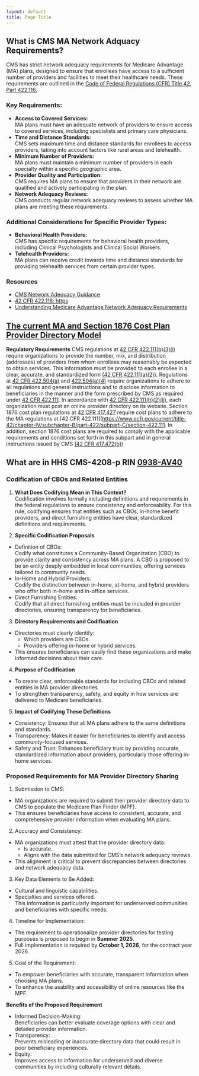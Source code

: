 ```yaml
---
layout: default
title: Page Title
---
```


## What is CMS MA Network Adquacy Requirements?
CMS has strict network adequacy requirements for Medicare Advantage (MA) plans, designed to ensure that enrollees have access to a sufficient number of providers and 
facilities to meet their healthcare needs. These requirements are outlined in the [Code of Federal Regulations (CFR) Title 42, Part 422.116.](https://www.ecfr.gov/current/title-42/chapter-IV/subchapter-B/part-422/subpart-C/section-422.116)

### Key Requirements:
- **Access to Covered Services:**  
MA plans must have an adequate network of providers to ensure access to covered services, including specialists and primary care physicians.   
- **Time and Distance Standards:**  
CMS sets maximum time and distance standards for enrollees to access providers, taking into account factors like rural areas and telehealth.   
- **Minimum Number of Providers:**  
MA plans must maintain a minimum number of providers in each specialty within a specific geographic area.   
- **Provider Quality and Participation:**  
CMS requires MA plans to ensure that providers in their network are qualified and actively participating in the plan.   
- **Network Adequacy Reviews:**  
CMS conducts regular network adequacy reviews to assess whether MA plans are meeting these requirements.   

### Additional Considerations for Specific Provider Types:

- **Behavioral Health Providers:**  
CMS has specific requirements for behavioral health providers, including Clinical Psychologists and Clinical Social Workers.   
- **Telehealth Providers:**  
MA plans can receive credit towards time and distance standards for providing telehealth services from certain provider types.  

### Resources
- [CMS Network Adequacy Guidance](https://www.cms.gov/medicare/health-drug-plans/network-adequacy)
- [42 CFR 422.116: https](//www.ecfr.gov/current/title-42/chapter-IV/subchapter-B/part-422)
- [Understanding Medicare Advantage Network Adequacy Requirements](https://www.cms.gov/medicare/health-drug-plans/network-adequacy)

## [The current MA and Section 1876 Cost Plan Provider Directory Model](https://www.cms.gov/files/document/cy2021-maandsection1876costplanproviderdirectorymodel7-08-2020.pdf)
**Regulatory Requirements**
CMS regulations at [42 CFR 422.111(b)(3)(i)](https://www.ecfr.gov/current/title-42/chapter-IV/subchapter-B/part-422/subpart-C/section-422.111) require organizations to provide the number, mix, and distribution (addresses) of providers from whom enrollees may reasonably be expected to obtain services. This information must be provided to each enrollee in a clear, accurate, and standardized form [(42 CFR 422.111(a)(2))](https://www.ecfr.gov/current/title-42/chapter-IV/subchapter-B/part-422/subpart-C/section-422.111). Regulations 
at [42 CFR 422.504(a)](https://www.ecfr.gov/current/title-42/chapter-IV/subchapter-B/part-422/subpart-K/section-422.504) and [422.504(a)(4)](https://www.ecfr.gov/current/title-42/chapter-IV/subchapter-B/part-422/subpart-K/section-422.504) require organizations to adhere to all regulations and general instructions and to 
disclose information to beneficiaries in the manner and the form prescribed by CMS as required under [42 CFR 422.111](https://www.ecfr.gov/current/title-42/chapter-IV/subchapter-B/part-422/subpart-C/section-422.111). In accordance with [42 CFR 422.111(h)(2)(ii)](https://www.ecfr.gov/current/title-42/chapter-IV/subchapter-B/part-422/subpart-C/section-422.111), each organization must post an online provider directory on its website. Section 1876 cost plan regulations at [42 CFR 417.427](https://www.ecfr.gov/current/title-42/chapter-IV/subchapter-B/part-417/subpart-K/section-417.427) require cost plans to adhere to the MA regulations at [42 CFR 422.111](https://www.ecfr.gov/current/title-42/chapter-IV/subchapter-B/part-422/subpart-C/section-422.111. In addition, 
section 1876 cost plans are required to comply with the applicable requirements and conditions 
set forth in this subpart and in general instructions issued by CMS [(42 CFR 417.472(b))](https://www.ecfr.gov/current/title-42/chapter-IV/subchapter-B/part-417/subpart-K/section-417.427)


## What are in HHS CMS-4208-p RIN [0938-AV40 ](https://www.govinfo.gov/content/pkg/FR-2024-12-10/pdf/2024-27939.pdf)


### Codification of CBOs and Related Entities
1. **What Does Codifying Mean in This Context?**  
Codification involves formally including definitions and requirements in the federal regulations to ensure consistency and enforceability. For this rule, codifying ensures that entities such as CBOs, in-home benefit providers, and direct furnishing entities have clear, standardized definitions and requirements.

2. **Specific Codification Proposals**  
- Definition of CBOs:  
Codify what constitutes a Community-Based Organization (CBO) to provide clarity and consistency across MA plans. A CBO is proposed to be an entity deeply embedded in local communities, offering services tailored to community needs.
- In-Home and Hybrid Providers:  
Codify the distinction between in-home, at-home, and hybrid providers who offer both in-home and in-office services.
- Direct Furnishing Entities:  
Codify that all direct furnishing entities must be included in provider directories, ensuring transparency for beneficiaries.

3. **Directory Requirements and Codification**
- Directories must clearly identify:
  - Which providers are CBOs.  
  - Providers offering in-home or hybrid services.
- This ensures beneficiaries can easily find these organizations and make informed decisions about their care.

4. **Purpose of Codification**
- To create clear, enforceable standards for including CBOs and related entities in MA provider directories.
- To strengthen transparency, safety, and equity in how services are delivered to Medicare beneficiaries.

5. **Impact of Codifying These Definitions**
- Consistency: Ensures that all MA plans adhere to the same definitions and standards.
- Transparency: Makes it easier for beneficiaries to identify and access community-focused services.
- Safety and Trust: Enhances beneficiary trust by providing accurate, standardized information about providers, particularly those offering in-home services.

### Proposed Requirements for MA Provider Directory Sharing 

1. Submission to CMS:
- MA organizations are required to submit their provider directory data to CMS to populate the Medicare Plan Finder (MPF).
- This ensures beneficiaries have access to consistent, accurate, and comprehensive provider information when evaluating MA plans.

2. Accuracy and Consistency:
- MA organizations must attest that the provider directory data:
  - Is accurate.
  - Aligns with the data submitted for CMS’s network adequacy reviews.
- This alignment is critical to prevent discrepancies between directories and network adequacy data.

3. Key Data Elements to Be Added:
- Cultural and linguistic capabilities.
- Specialties and services offered.  
This information is particularly important for underserved communities and beneficiaries with specific needs.

4. Timeline for Implementation:
- The requirement to operationalize provider directories for testing purposes is proposed to begin in **Summer 2025**.
- Full implementation is required by **October 1, 2026**, for the contract year 2026.

5. Goal of the Requirement:
- To empower beneficiaries with accurate, transparent information when choosing MA plans.
- To enhance the usability and accessibility of online resources like the MPF.  

**Benefits of the Proposed Requirement**
- Informed Decision-Making:  
Beneficiaries can better evaluate coverage options with clear and detailed provider information.
- Transparency:  
Prevents misleading or inaccurate directory data that could result in poor beneficiary experiences.
- Equity:  
Improves access to information for underserved and diverse communities by including culturally relevant details.
